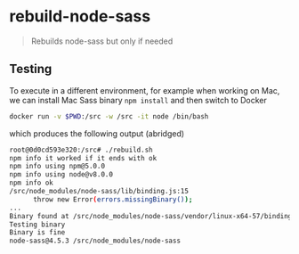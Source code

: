 # rebuild-node-sass

> Rebuilds node-sass but only if needed

## Testing

To execute in a different environment, for example when working on Mac, we
can install Mac Sass binary `npm install` and then switch to Docker

```sh
docker run -v $PWD:/src -w /src -it node /bin/bash
```

which produces the following output (abridged)

```sh
root@0d0cd593e320:/src# ./rebuild.sh
npm info it worked if it ends with ok
npm info using npm@5.0.0
npm info using node@v8.0.0
npm info ok
/src/node_modules/node-sass/lib/binding.js:15
      throw new Error(errors.missingBinary());
...
Binary found at /src/node_modules/node-sass/vendor/linux-x64-57/binding.node
Testing binary
Binary is fine
node-sass@4.5.3 /src/node_modules/node-sass
```
